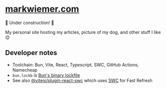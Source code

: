 # [markwiemer.com](https://markwiemer.com)

🚧 Under construction! 🚧

My personal site hosting my articles, picture of my dog, and other stuff I like 😊

## Developer notes

- Toolchain: Bun, Vite, React, Typescript, SWC, GitHub Actions, Namecheap
- `bun.lockb` is [Bun's binary lockfile](https://bun.sh/docs/install/lockfile)
- See also [@vitejs/plugin-react-swc](https://github.com/vitejs/vite-plugin-react-swc) which uses [SWC](https://swc.rs/) for Fast Refresh
